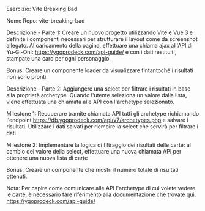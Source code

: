 Esercizio: Vite Breaking Bad

Nome Repo: vite-breaking-bad

Descrizione - Parte 1:
Creare un nuovo progetto utilizzando Vite e Vue 3 e definite i componenti necessari per strutturare il layout come da screenshot allegato.
Al caricamento della pagina, effettuare una chiama ajax all'API di Yu-Gi-Oh!:
https://ygoprodeck.com/api-guide/
e con i dati restituiti, stampate una card per ogni personaggio.

Bonus:
Creare un componente loader da visualizzare fintantoché i risultati non sono pronti.

Descrizione - Parte 2:
Aggiungere una select per filtrare i risultati in base alla proprietà archetype.
Quando l'utente seleziona un valore dalla lista, viene effettuata una chiamata alle API con l'archetype selezionato.

Milestone 1:
Recuperare tramite chiamata API tutti gli archetype richiamando l'endpoint https://db.ygoprodeck.com/api/v7/archetypes.php e salvare i risultati. Utilizzare i dati salvati per riempire la select che servirà per filtrare i dati

Milestone 2:
Implementare la logica di filtraggio dei risultati delle carte: al cambio del valore della select, effettuare una nuova chiamata API per ottenere una nuova lista di carte

Bonus:
Creare un componente che mostri il numero totale di risultati ottenuti.

Nota:
Per capire come comunicare alle API l'archetype di cui volete vedere le carte, è necessario fare riferimento alla documentazione che trovate qui: https://ygoprodeck.com/api-guide/